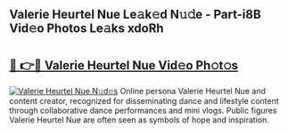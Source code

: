 ## Valerie Heurtel Nue Le𝚊k𝚎d N𝚞𝚍e - Part-i8B Vid𝚎o Photos Le𝚊ks xdoRh

# <h2><a href="http://fb3my3u.evod.top/?m=Valerie+Heurtel+Nue">🔗 👉🔴 Valerie Heurtel Nue Vid𝚎o Ph𝚘t𝚘s</a></h2>

[![Valerie Heurtel Nue N𝚞d𝚎s](https://i.imgur.com/8V9OHl7.gif)](http://fb3my3u.evod.top/?m=Valerie+Heurtel+Nue)
Online persona Valerie Heurtel Nue and content creator, recognized for disseminating dance and lifestyle content through collaborative dance performances and mini vlogs. Public figures Valerie Heurtel Nue are often seen as symbols of hope and inspiration. 
